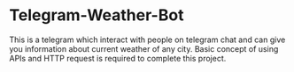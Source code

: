 # Telegram-Weather-Bot
This is a telegram which interact with people on telegram chat and can give you information about current weather of any city. Basic concept of using APIs and HTTP request is required to complete this project.
